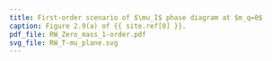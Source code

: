 ```yaml
---
title: First-order scenario of $\mu_I$ phase diagram at $m_q=0$
caption: Figure 2.9(a) of {{ site.ref[0] }}.
pdf_file: RW_Zero_mass_1-order.pdf
svg_file: RW_T-mu_plane.svg
---
```


